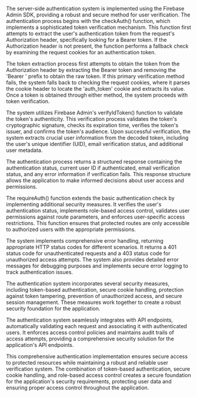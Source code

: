 The server-side authentication system is implemented using the Firebase Admin SDK, providing a robust and secure method for user verification. The authentication process begins with the checkAuth() function, which implements a sophisticated token verification mechanism. This function first attempts to extract the user's authentication token from the request's Authorization header, specifically looking for a Bearer token. If the Authorization header is not present, the function performs a fallback check by examining the request cookies for an authentication token.

The token extraction process first attempts to obtain the token from the Authorization header by extracting the Bearer token and removing the 'Bearer ' prefix to obtain the raw token. If this primary verification method fails, the system falls back to checking the request cookies, where it parses the cookie header to locate the 'auth_token' cookie and extracts its value. Once a token is obtained through either method, the system proceeds with token verification.

The system utilizes Firebase Admin's verifyIdToken() function to validate the token's authenticity. This verification process validates the token's cryptographic signature, checks its expiration time, verifies the token's issuer, and confirms the token's audience. Upon successful verification, the system extracts crucial user information from the decoded token, including the user's unique identifier (UID), email verification status, and additional user metadata.

The authentication process returns a structured response containing the authentication status, current user ID if authenticated, email verification status, and any error information if verification fails. This response structure allows the application to make informed decisions about user access and permissions.

The requireAuth() function extends the basic authentication check by implementing additional security measures. It verifies the user's authentication status, implements role-based access control, validates user permissions against route parameters, and enforces user-specific access restrictions. This function ensures that protected routes are only accessible to authorized users with the appropriate permissions.

The system implements comprehensive error handling, returning appropriate HTTP status codes for different scenarios. It returns a 401 status code for unauthenticated requests and a 403 status code for unauthorized access attempts. The system also provides detailed error messages for debugging purposes and implements secure error logging to track authentication issues.

The authentication system incorporates several security measures, including token-based authentication, secure cookie handling, protection against token tampering, prevention of unauthorized access, and secure session management. These measures work together to create a robust security foundation for the application.

The authentication system seamlessly integrates with API endpoints, automatically validating each request and associating it with authenticated users. It enforces access control policies and maintains audit trails of access attempts, providing a comprehensive security solution for the application's API endpoints.

This comprehensive authentication implementation ensures secure access to protected resources while maintaining a robust and reliable user verification system. The combination of token-based authentication, secure cookie handling, and role-based access control creates a secure foundation for the application's security requirements, protecting user data and ensuring proper access control throughout the application.
